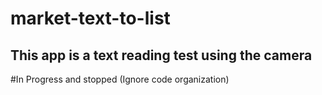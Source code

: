 # market-text-to-list

## This app is a text reading test using the camera

#In Progress and stopped (Ignore code organization)
